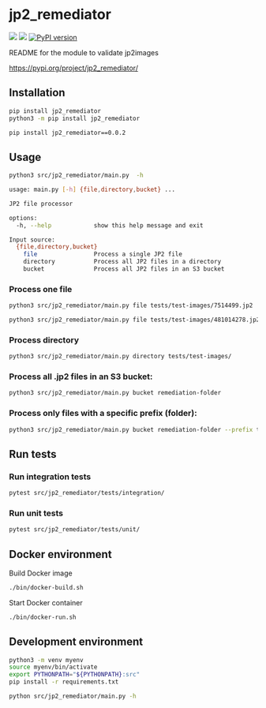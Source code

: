# jp2_remediator

<a href="https://github.com/harvard-lts/jp2_remediator/actions/workflows/test.yml"><img src="https://img.shields.io/endpoint?url=https://gist.githubusercontent.com/kimpham54/67d4eba1556653d896d2d36fcb3e5c7c/raw/covbadge.json"></a> <a href="https://github.com/harvard-lts/jp2_remediator/actions/workflows/test.yml"><img src="https://github.com/harvard-lts/jp2_remediator/actions/workflows/test.yml/badge.svg"></a> [![PyPI version](https://badge.fury.io/py/jp2-remediator.svg)](https://badge.fury.io/py/jp2-remediator)
<!-- pypi badge from https://badge.fury.io/for/py/jp2_remediator -->
<!-- test and coverage badge from https://github.com/harvard-lts/etd-base-template/wiki -->

README for the module to validate jp2images

https://pypi.org/project/jp2_remediator/

## Installation

```bash
pip install jp2_remediator
python3 -m pip install jp2_remediator

pip install jp2_remediator==0.0.2
```

## Usage

```bash
python3 src/jp2_remediator/main.py  -h

usage: main.py [-h] {file,directory,bucket} ...

JP2 file processor

options:
  -h, --help            show this help message and exit

Input source:
  {file,directory,bucket}
    file                Process a single JP2 file
    directory           Process all JP2 files in a directory
    bucket              Process all JP2 files in an S3 bucket
```

### Process one file
```bash
python3 src/jp2_remediator/main.py file tests/test-images/7514499.jp2

python3 src/jp2_remediator/main.py file tests/test-images/481014278.jp2
```

### Process directory
```bash
python3 src/jp2_remediator/main.py directory tests/test-images/
```

### Process all .jp2 files in an S3 bucket:
```bash
python3 src/jp2_remediator/main.py bucket remediation-folder
```

### Process only files with a specific prefix (folder):
```bash
python3 src/jp2_remediator/main.py bucket remediation-folder --prefix testbatch_20240923`
```

## Run tests

### Run integration tests
```bash
pytest src/jp2_remediator/tests/integration/
```

### Run unit tests
```bash
pytest src/jp2_remediator/tests/unit/
```

## Docker environment

Build Docker image
```bash
./bin/docker-build.sh
```

Start Docker container
```bash
./bin/docker-run.sh
```

## Development environment
```bash
python3 -m venv myenv
source myenv/bin/activate
export PYTHONPATH="${PYTHONPATH}:src"
pip install -r requirements.txt

python src/jp2_remediator/main.py -h
```
